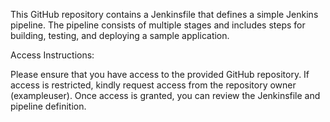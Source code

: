This GitHub repository contains a Jenkinsfile that defines a simple Jenkins pipeline. The pipeline consists of multiple stages and includes steps for building, testing, and deploying a sample application.

Access Instructions:

Please ensure that you have access to the provided GitHub repository.
If access is restricted, kindly request access from the repository owner (exampleuser).
Once access is granted, you can review the Jenkinsfile and pipeline definition.
